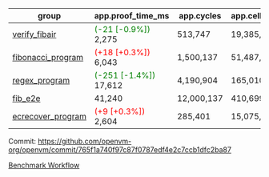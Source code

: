 | group | app.proof_time_ms | app.cycles | app.cells_used | leaf.proof_time_ms | leaf.cycles | leaf.cells_used |
| -- | -- | -- | -- | -- | -- | -- |
| [verify_fibair](https://github.com/openvm-org/openvm/blob/benchmark-results/benchmarks-pr/1250/verify_fibair-765f1a740f97c87f0787edf4e2c7ccb1dfc2ba87.md) |<span style='color: green'>(-21 [-0.9%])</span> 2,275 |  513,747 |  19,385,753 |- | - | - |
| [fibonacci_program](https://github.com/openvm-org/openvm/blob/benchmark-results/benchmarks-pr/1250/fibonacci-765f1a740f97c87f0787edf4e2c7ccb1dfc2ba87.md) |<span style='color: red'>(+18 [+0.3%])</span> 6,043 |  1,500,137 |  51,487,838 |<span style='color: green'>(-21 [-0.3%])</span> 7,858 |  1,833,699 |  75,487,217 |
| [regex_program](https://github.com/openvm-org/openvm/blob/benchmark-results/benchmarks-pr/1250/regex-765f1a740f97c87f0787edf4e2c7ccb1dfc2ba87.md) |<span style='color: green'>(-251 [-1.4%])</span> 17,612 |  4,190,904 |  165,010,909 |<span style='color: green'>(-158 [-0.8%])</span> 19,034 |  3,028,767 |  163,286,081 |
| [fib_e2e](https://github.com/openvm-org/openvm/blob/benchmark-results/benchmarks-pr/1250/fib_e2e-765f1a740f97c87f0787edf4e2c7ccb1dfc2ba87.md) | 41,240 |  12,000,137 |  410,699,582 | 55,944 |  11,459,838 |  461,457,929 |
| [ecrecover_program](https://github.com/openvm-org/openvm/blob/benchmark-results/benchmarks-pr/1250/ecrecover-765f1a740f97c87f0787edf4e2c7ccb1dfc2ba87.md) |<span style='color: red'>(+9 [+0.3%])</span> 2,604 |  285,401 |  15,075,033 |<span style='color: green'>(-205 [-0.9%])</span> 22,397 |  4,166,623 |  241,409,329 |


Commit: https://github.com/openvm-org/openvm/commit/765f1a740f97c87f0787edf4e2c7ccb1dfc2ba87

[Benchmark Workflow](https://github.com/openvm-org/openvm/actions/runs/12915051802)
